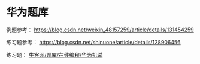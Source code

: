 # 华为题库

例题参考：
https://blog.csdn.net/weixin_48157259/article/details/131454259

练习题参考：
https://blog.csdn.net/shinuone/article/details/128906456

练习题：
[牛客网/题库/在线编程/华为机试](https://www.nowcoder.com/exam/oj/ta?page=1&pageSize=50&search=&tpId=37&type=37)

